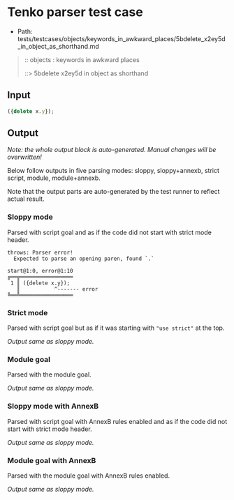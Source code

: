 # Tenko parser test case

- Path: tests/testcases/objects/keywords_in_awkward_places/5bdelete_x2ey5d_in_object_as_shorthand.md

> :: objects : keywords in awkward places
>
> ::> 5bdelete x2ey5d in object as shorthand

## Input

`````js
({delete x.y});
`````

## Output

_Note: the whole output block is auto-generated. Manual changes will be overwritten!_

Below follow outputs in five parsing modes: sloppy, sloppy+annexb, strict script, module, module+annexb.

Note that the output parts are auto-generated by the test runner to reflect actual result.

### Sloppy mode

Parsed with script goal and as if the code did not start with strict mode header.

`````
throws: Parser error!
  Expected to parse an opening paren, found `.`

start@1:0, error@1:10
╔══╦═════════════════
 1 ║ ({delete x.y});
   ║           ^------- error
╚══╩═════════════════

`````

### Strict mode

Parsed with script goal but as if it was starting with `"use strict"` at the top.

_Output same as sloppy mode._

### Module goal

Parsed with the module goal.

_Output same as sloppy mode._

### Sloppy mode with AnnexB

Parsed with script goal with AnnexB rules enabled and as if the code did not start with strict mode header.

_Output same as sloppy mode._

### Module goal with AnnexB

Parsed with the module goal with AnnexB rules enabled.

_Output same as sloppy mode._
